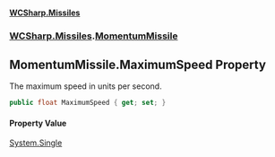 #### [WCSharp.Missiles](README.md 'README')
### [WCSharp.Missiles](WCSharp.Missiles.md 'WCSharp.Missiles').[MomentumMissile](WCSharp.Missiles.MomentumMissile.md 'WCSharp.Missiles.MomentumMissile')

## MomentumMissile.MaximumSpeed Property

The maximum speed in units per second.

```csharp
public float MaximumSpeed { get; set; }
```

#### Property Value
[System.Single](https://docs.microsoft.com/en-us/dotnet/api/System.Single 'System.Single')